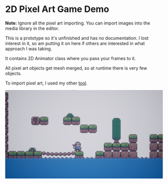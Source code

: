 # 2D Pixel Art Game Demo

**Note:** Ignore all the pixel art importing. You can import images into the media library in the editor.

This is a prototype so it's unfinished and has no documentation.  I lost interest in it, so am putting it on here if others are interested in what approach I was taking.

It contains 2D Animator class where you pass your frames to it.  

All pixel art objects get mesh merged, so at runtime there is very few objects.

To import pixel art, I used my other [tool](https://github.com/PopThosePringles/Core-Image-To-Template).

[![](Screens/Preview.png)](https://www.youtube.com/watch?v=j-VSfJdRi4o)
